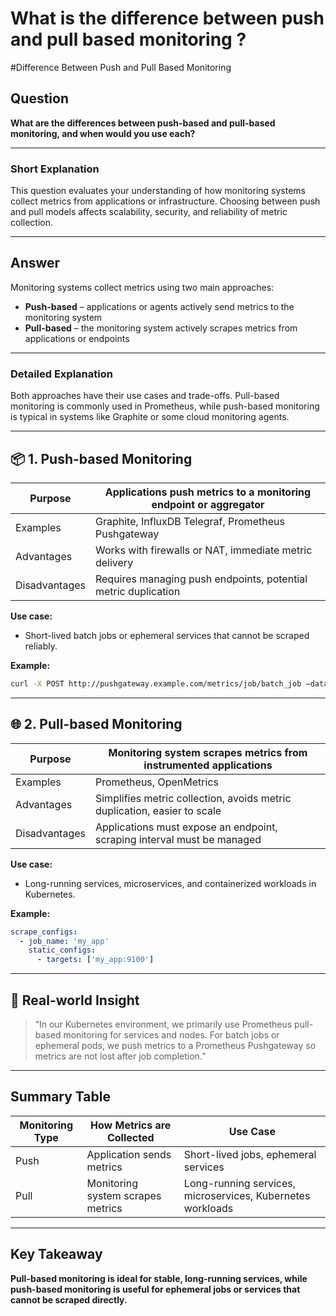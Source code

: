 # What is the difference between push and pull based monitoring ?

#Difference Between Push and Pull Based Monitoring

## Question

**What are the differences between push-based and pull-based monitoring, and when would you use each?**

---

### Short Explanation

This question evaluates your understanding of how monitoring systems collect metrics from applications or infrastructure. Choosing between push and pull models affects scalability, security, and reliability of metric collection.

---

## Answer

Monitoring systems collect metrics using two main approaches:  
- **Push-based** – applications or agents actively send metrics to the monitoring system  
- **Pull-based** – the monitoring system actively scrapes metrics from applications or endpoints

---

### Detailed Explanation

Both approaches have their use cases and trade-offs. Pull-based monitoring is commonly used in Prometheus, while push-based monitoring is typical in systems like Graphite or some cloud monitoring agents.

---

## 📦 1. Push-based Monitoring

| Purpose       | Applications push metrics to a monitoring endpoint or aggregator       |
|---------------|-------------------------------------------------------------------------|
| Examples     | Graphite, InfluxDB Telegraf, Prometheus Pushgateway                   |
| Advantages   | Works with firewalls or NAT, immediate metric delivery                |
| Disadvantages| Requires managing push endpoints, potential metric duplication        |

**Use case:**  
- Short-lived batch jobs or ephemeral services that cannot be scraped reliably.

**Example:**

```bash
curl -X POST http://pushgateway.example.com/metrics/job/batch_job –data-binary “job_duration_seconds 12.5”
```

---

## 🌐 2. Pull-based Monitoring

| Purpose       | Monitoring system scrapes metrics from instrumented applications         |
|---------------|--------------------------------------------------------------------------|
| Examples     | Prometheus, OpenMetrics                                                   |
| Advantages   | Simplifies metric collection, avoids metric duplication, easier to scale |
| Disadvantages| Applications must expose an endpoint, scraping interval must be managed   |

**Use case:**  
- Long-running services, microservices, and containerized workloads in Kubernetes.

**Example:**

```yaml
scrape_configs:
  - job_name: 'my_app'
    static_configs:
      - targets: ['my_app:9100']
```


---

## 🧠 Real-world Insight

> “In our Kubernetes environment, we primarily use Prometheus pull-based monitoring for services and nodes. For batch jobs or ephemeral pods, we push metrics to a Prometheus Pushgateway so metrics are not lost after job completion.”

---

## Summary Table

| Monitoring Type | How Metrics are Collected                 | Use Case                                 |
|-----------------|------------------------------------------|-----------------------------------------|
| Push            | Application sends metrics                 | Short-lived jobs, ephemeral services    |
| Pull            | Monitoring system scrapes metrics        | Long-running services, microservices, Kubernetes workloads |

---

## Key Takeaway

**Pull-based monitoring is ideal for stable, long-running services, while push-based monitoring is useful for ephemeral jobs or services that cannot be scraped directly.**

